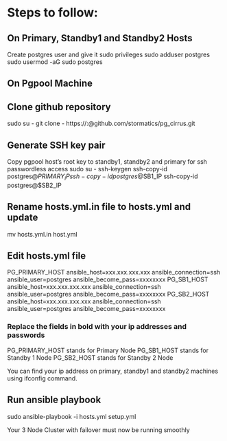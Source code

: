 # Steps to follow:

## On Primary, Standby1 and Standby2 Hosts
Create postgres user and give it sudo privileges 
sudo adduser postgres
sudo usermod -aG sudo postgres

## On Pgpool Machine

## Clone github repository
sudo su -
git clone - https://<username>:<token>@github.com/stormatics/pg_cirrus.git

## Generate SSH key pair
Copy pgpool host’s root key to standby1, standby2 and primary for ssh passwordless access
sudo su -
ssh-keygen 
ssh-copy-id postgres@$PRIMARY_IP
ssh-copy-id postgres@$SB1_IP
ssh-copy-id postgres@$SB2_IP
 
## Rename hosts.yml.in file to hosts.yml and update

mv hosts.yml.in host.yml  

## Edit hosts.yml file
PG_PRIMARY_HOST ansible_host=xxx.xxx.xxx.xxx ansible_connection=ssh ansible_user=postgres ansible_become_pass=xxxxxxxx
PG_SB1_HOST ansible_host=xxx.xxx.xxx.xxx ansible_connection=ssh ansible_user=postgres ansible_become_pass=xxxxxxxx
PG_SB2_HOST ansible_host=xxx.xxx.xxx.xxx ansible_connection=ssh ansible_user=postgres ansible_become_pass=xxxxxxxx


### Replace the fields in bold with your ip addresses and passwords
PG_PRIMARY_HOST stands for Primary Node
PG_SB1_HOST stands for Standby 1 Node
PG_SB2_HOST stands for Standby 2 Node

You can find your ip address on primary, standby1 and standby2 machines using ifconfig command.

## Run ansible playbook
sudo ansible-playbook -i hosts.yml setup.yml

Your 3 Node Cluster with failover must now be running smoothly 

